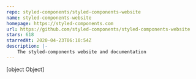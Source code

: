 ```yaml
---
repo: styled-components/styled-components-website
name: styled-components-website
homepage: https://styled-components.com
url: https://github.com/styled-components/styled-components-website
stars: 618
starredAt: 2020-04-23T06:10:54Z
description: |-
    The styled-components website and documentation
---
```


[object Object]
